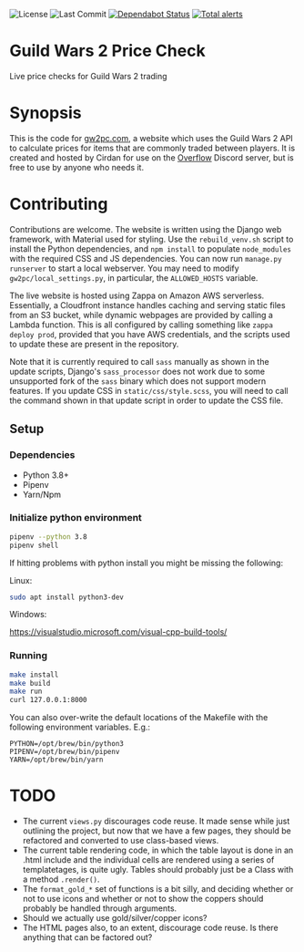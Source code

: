 ![License](https://badgen.net/github/license/otc-cirdan/gw2pc)
![Last Commit](https://badgen.net/github/last-commit/otc-cirdan/gw2pc)
[![Dependabot Status](https://api.dependabot.com/badges/status?host=github&repo=otc-cirdan/gw2pc)](https://dependabot.com)
[![Total alerts](https://img.shields.io/lgtm/alerts/g/otc-cirdan/gw2pc.svg?logo=lgtm&logoWidth=18)](https://lgtm.com/projects/g/otc-cirdan/gw2pc/alerts/)

# Guild Wars 2 Price Check
Live price checks for Guild Wars 2 trading

# Synopsis
This is the code for [gw2pc.com](https://gw2pc.com), a website which uses the
Guild Wars 2 API to calculate prices for items that are commonly traded between
players. It is created and hosted by Cirdan for use on the
[Overflow](https://discord.gg/7tWwz499rX) Discord server, but is free to use
by anyone who needs it.

# Contributing
Contributions are welcome. The website is written using the Django web
framework, with Material used for styling. Use the `rebuild_venv.sh` script to
install the Python dependencies, and `npm install` to populate `node_modules`
with the required CSS and JS dependencies. You can now run `manage.py runserver`
to start a local webserver. You may need to modify `gw2pc/local_settings.py`, in
particular, the `ALLOWED_HOSTS` variable.

The live website is hosted using Zappa on Amazon AWS serverless. Essentially, a
Cloudfront instance handles caching and serving static files from an S3 bucket,
while dynamic webpages are provided by calling a Lambda function. This is all
configured by calling something like `zappa deploy prod`, provided that you have
AWS credentials, and the scripts used to update these are present in the
repository.

Note that it is currently required to call `sass` manually as shown in the
update scripts, Django's `sass_processor` does not work due to some unsupported
fork of the `sass` binary which does not support modern features. If you update
CSS in `static/css/style.scss`, you will need to call the command shown in that
update script in order to update the CSS file.

## Setup
### Dependencies
* Python 3.8+
* Pipenv
* Yarn/Npm

### Initialize python environment
```bash
pipenv --python 3.8
pipenv shell
```

If hitting problems with python install you might be missing the following:

Linux:

```bash
sudo apt install python3-dev
```

Windows:

https://visualstudio.microsoft.com/visual-cpp-build-tools/


### Running
```bash
make install
make build
make run
curl 127.0.0.1:8000
```
You can also over-write the default locations of the Makefile with the following environment variables. E.g.:
```
PYTHON=/opt/brew/bin/python3
PIPENV=/opt/brew/bin/pipenv
YARN=/opt/brew/bin/yarn
```

# TODO
* The current `views.py` discourages code reuse. It made sense while just
  outlining the project, but now that we have a few pages, they should be
  refactored and converted to use class-based views.
* The current table rendering code, in which the table layout is done in an
  .html include and the individual cells are rendered using a series of
  templatetages, is quite ugly. Tables should probably just be a Class with a
  method `.render()`.
* The `format_gold_*` set of functions is a bit silly, and deciding whether or
  not to use icons and whether or not to show the coppers should probably be
  handled through arguments.
* Should we actually use gold/silver/copper icons?
* The HTML pages also, to an extent, discourage code reuse. Is there anything
  that can be factored out?
